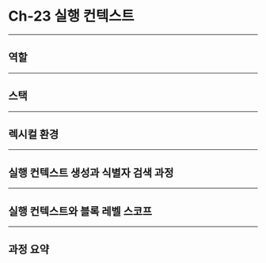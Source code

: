 # Ch-23 실행 컨텍스트

---

## 역할

---

## 스택

---

## 렉시컬 환경

---

## 실행 컨텍스트 생성과 식별자 검색 과정

---

## 실행 컨텍스트와 블록 레벨 스코프

---

## 과정 요약